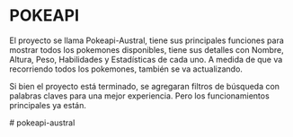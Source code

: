 # POKEAPI
El proyecto se llama Pokeapi-Austral, tiene sus principales funciones para mostrar todos los pokemones disponibles, tiene sus detalles con Nombre, Altura, Peso, Habilidades y Estadísticas de cada uno. A medida de que va recorriendo todos los pokemones, también se va actualizando.

Si bien el proyecto está terminado, se agregaran filtros de búsqueda con palabras claves para una mejor experiencia. Pero los funcionamientos principales ya están. 


#   p o k e a p i - a u s t r a l 

 
